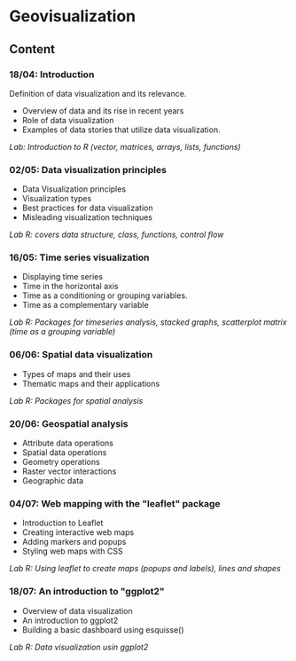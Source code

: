 # Geovisualization
## Content
###  18/04: Introduction 
Definition of data visualization and its relevance. 
- Overview of data and its rise in recent years
- Role of data visualization
- Examples of data stories that utilize data visualization.
  
_Lab: Introduction to R (vector, matrices, arrays, lists, functions)_

### 02/05: Data visualization principles
- Data Visualization principles
- Visualization types
- Best practices for data visualization
- Misleading visualization techniques
  
_Lab R: covers data structure, class, functions, control flow_

### 16/05: Time series visualization
- Displaying time series
- Time in the horizontal axis
- Time as a conditioning or grouping variables.
- Time as a complementary variable
  
_Lab R: Packages for timeseries analysis, stacked graphs, scatterplot matrix (time as a grouping variable)_

### 06/06: Spatial data visualization
- Types of maps and their uses
- Thematic maps and their applications
  
_Lab R: Packages for spatial analysis_

### 20/06: Geospatial analysis
- Attribute data operations
- Spatial data operations
- Geometry operations
- Raster vector interactions
- Geographic data

### 04/07: Web mapping with the "leaflet" package
- Introduction to Leaflet
- Creating interactive web maps
- Adding markers and popups
- Styling web maps with CSS
  
_Lab R: Using leaflet to create maps (popups and labels), lines and shapes_

### 18/07: An introduction to "ggplot2"
- Overview of data visualization
- An introduction to ggplot2
- Building a basic dashboard using esquisse()
  
_Lab R: Data visualization usin ggplot2_
